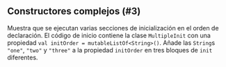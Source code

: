 ## Constructores complejos (#3)

Muestra que se ejecutan varias secciones de inicialización en el orden de declaración. El código de inicio contiene la clase `MultipleInit` con una propiedad `val initOrder = mutableListOf<String>()`. Añade las `String`s `"one"`, `"two"` y `"three"` a la propiedad `initOrder` en tres bloques de `init` diferentes.